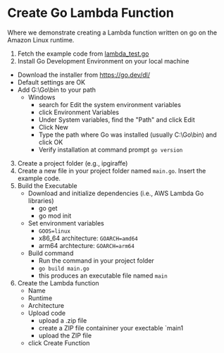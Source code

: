 # Create Go Lambda Function
Where we demonstrate creating a Lambda function written on go on the Amazon Linux runtime.

1. Fetch the example code from [lambda_test.go](lambda_test.go)
2. Install Go Development Environment on your local machine
  - Download the installer from https://go.dev/dl/
  - Default settings are OK
  - Add G:\Go\bin to your path
    - Windows
      - search for Edit the system environment variables
      - click Environment Variables
      - Under System variables, find the "Path" and click Edit
      - Click New
      - Type the path where Go was installed (usually C:\Go\bin) and click OK
      - Verify installation at command prompt `go version`
3. Create a project folder (e.g., ipgiraffe)
4. Create a new file in your project folder named `main.go`. Insert the example code.
5. Build the Executable
    - Download and initialize dependencies (i.e., AWS Lambda Go libraries)
      - go get
      - go mod init
    - Set environment variables
      - `GOOS=linux`
      - x86_64 architecture: `GOARCH=amd64`
      - arm64 archtecture: `GOARCH=arm64`
    - Build command
      - Run the command in your project folder
      - `go build main.go`
      - this produces an executable file named `main`
6. Create the Lambda function
    - Name
    - Runtime
    - Architecture
    - Upload code
      - upload a .zip file
      - create a ZIP file containiner your exectable `main1
      - upload the ZIP file
    - click Create Function
      
